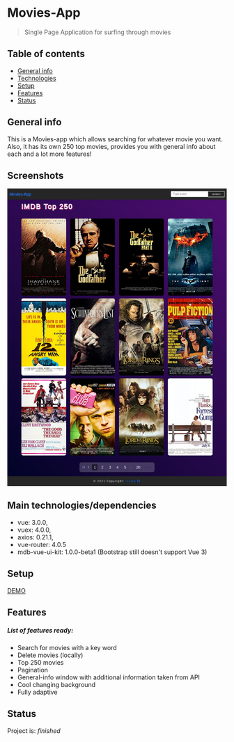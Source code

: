 # Movies-App
> Single Page Application for surfing through movies

## Table of contents
* [General info](#general-info)
* [Technologies](#Main-technologies/dependencies)
* [Setup](#setup)
* [Features](#features)
* [Status](#status)


## General info
This is a Movies-app which allows searching for whatever movie you want. Also, it has its own 250 top movies, provides you with general info about each and a lot more features!   


## Screenshots
![Example screenshot](./screenshots/movies.png)


## Main technologies/dependencies
* vue: 3.0.0,
* vuex: 4.0.0,
* axios: 0.21.1,
* vue-router: 4.0.5 
* mdb-vue-ui-kit: 1.0.0-beta1 (Bootstrap still doesn't support Vue 3)


## Setup
[DEMO](http://vue-path-repo.site/movies/dist/)


## Features
##### List of features ready:
* Search for movies with a key word
* Delete movies (locally)  
* Top 250 movies
* Pagination
* General-info window with additional information taken from API
* Cool changing background
* Fully adaptive


## Status
Project is: _finished_
